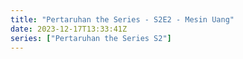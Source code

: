 ```yaml
---
title: "Pertaruhan the Series - S2E2 - Mesin Uang"
date: 2023-12-17T13:33:41Z
series: ["Pertaruhan the Series S2"]
---
```



<mux-player stream-type="on-demand"
  src="https://kp3d-my.sharepoint.com/personal/ryoo_kp3d_onmicrosoft_com/_layouts/15/download.aspx?share=EZUFY76IK_NHhoGNctjpeYEBKH40YYMW5clFo6oC_dwK8Q" prefer-playback="mse" controls>
  </mux-player>
  
  
  <script src="https://cdn.jsdelivr.net/npm/@mux/mux-player"></script>
  
 <script type="application/ld+json">
 {
  "@context": "https://schema.org/",
  "@type": "VideoObject",
  "name": "Pertaruhan the Series - S2E2 - Mesin Uang",
  "contentUrl": "https://stream.mux.com/fP00xsfdgtuTl00aLvxDiQLZQH675300pEyDPDldpYkR9U.m3u8",
  "thumbnailUrl": "https://www.themoviedb.org/t/p/original/zwsJRRmVozVZ1tDs8buIs97pCqm.jpg?width=314&fit_mode=preserve&time=25",
  "uploadDate": "2023-12-17T13:33:41Z",
}

</script>